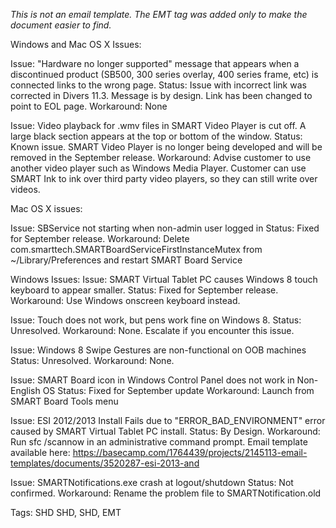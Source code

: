 

*This is not an email template. The EMT tag was added only to make the document easier to find.*

Windows and Mac OS X Issues:

Issue: "Hardware no longer supported" message that appears when a discontinued product (SB500, 300 series overlay, 400 series frame, etc) is connected links to the wrong page. 
Status: Issue with incorrect link was corrected in Divers 11.3. Message is by design. Link has been changed to point to EOL page.
Workaround: None

Issue: Video playback for .wmv files in SMART Video Player is cut off. A large black section appears at the top or bottom of the window.
Status: Known issue. SMART Video Player is no longer being developed and will be removed in the September release.
Workaround: Advise customer to use another video player such as Windows Media Player. Customer can use SMART Ink to ink over third party video players, so they can still write over videos.

Mac OS X issues:


Issue: SBService not starting when non-admin user logged in
Status: Fixed for September release.
Workaround: Delete com.smarttech.SMARTBoardServiceFirstInstanceMutex from ~/Library/Preferences and restart SMART Board Service


Windows Issues:
Issue: SMART Virtual Tablet PC causes Windows 8 touch keyboard to appear smaller.
Status: Fixed for September release.
Workaround: Use Windows onscreen keyboard instead.

Issue: Touch does not work, but pens work fine on Windows 8.
Status: Unresolved.
Workaround: None. Escalate if you encounter this issue.

Issue:  Windows 8 Swipe Gestures are non-functional on OOB machines
Status: Unresolved.
Workaround: None.

Issue: SMART Board icon in Windows Control Panel does not work in Non-English OS
Status: Fixed for September update
Workaround: Launch from SMART Board Tools menu

Issue: ESI 2012/2013 Install Fails due to "ERROR_BAD_ENVIRONMENT" error caused by SMART Virtual Tablet PC install.
Status: By Design.
Workaround: Run sfc /scannow in an administrative command prompt. Email template available here: https://basecamp.com/1764439/projects/2145113-email-templates/documents/3520287-esi-2013-and

Issue: SMARTNotifications.exe crash at logout/shutdown
Status: Not confirmed.
Workaround:  Rename the problem file to SMARTNotification.old

Tags: SHD
SHD, SHD, EMT